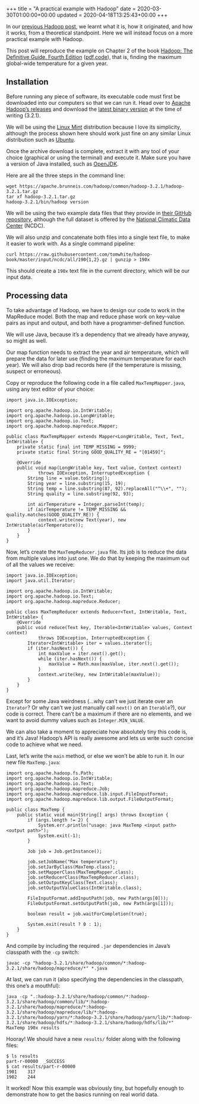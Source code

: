+++
title = "A practical example with Hadoop"
date = 2020-03-30T01:00:00+00:00
updated = 2020-04-18T13:25:43+00:00
+++

In our [previous Hadoop post](/blog/mdad/introduction-to-hadoop-and-its-mapreduce/), we learnt what it is, how it originated, and how it works, from a theoretical standpoint. Here we will instead focus on a more practical example with Hadoop.

This post will reproduce the example on Chapter 2 of the book [Hadoop: The Definitive Guide, Fourth Edition](http://www.hadoopbook.com/) ([pdf,](http://grut-computing.com/HadoopBook.pdf)[code](http://www.hadoopbook.com/code.html)), that is, finding the maximum global-wide temperature for a given year.

## Installation

Before running any piece of software, its executable code must first be downloaded into our computers so that we can run it. Head over to [Apache Hadoop’s releases](http://hadoop.apache.org/releases.html) and download the [latest binary version](https://www.apache.org/dyn/closer.cgi/hadoop/common/hadoop-3.2.1/hadoop-3.2.1.tar.gz) at the time of writing (3.2.1).

We will be using the [Linux Mint](https://linuxmint.com/) distribution because I love its simplicity, although the process shown here should work just fine on any similar Linux distribution such as [Ubuntu](https://ubuntu.com/).

Once the archive download is complete, extract it with any tool of your choice (graphical or using the terminal) and execute it. Make sure you have a version of Java installed, such as [OpenJDK](https://openjdk.java.net/).

Here are all the three steps in the command line:

```
wget https://apache.brunneis.com/hadoop/common/hadoop-3.2.1/hadoop-3.2.1.tar.gz
tar xf hadoop-3.2.1.tar.gz
hadoop-3.2.1/bin/hadoop version
```

We will be using the two example data files that they provide in [their GitHub repository](https://github.com/tomwhite/hadoop-book/tree/master/input/ncdc/all), although the full dataset is offered by the [National Climatic Data Center](https://www.ncdc.noaa.gov/) (NCDC).

We will also unzip and concatenate both files into a single text file, to make it easier to work with. As a single command pipeline:

```
curl https://raw.githubusercontent.com/tomwhite/hadoop-book/master/input/ncdc/all/190{1,2}.gz | gunzip > 190x
```

This should create a `190x` text file in the current directory, which will be our input data.

## Processing data

To take advantage of Hadoop, we have to design our code to work in the MapReduce model. Both the map and reduce phase work on key-value pairs as input and output, and both have a programmer-defined function.

We will use Java, because it’s a dependency that we already have anyway, so might as well.

Our map function needs to extract the year and air temperature, which will prepare the data for later use (finding the maximum temperature for each year). We will also drop bad records here (if the temperature is missing, suspect or erroneous).

Copy or reproduce the following code in a file called `MaxTempMapper.java`, using any text editor of your choice:

```
import java.io.IOException;

import org.apache.hadoop.io.IntWritable;
import org.apache.hadoop.io.LongWritable;
import org.apache.hadoop.io.Text;
import org.apache.hadoop.mapreduce.Mapper;

public class MaxTempMapper extends Mapper<LongWritable, Text, Text, IntWritable> {
    private static final int TEMP_MISSING = 9999;
    private static final String GOOD_QUALITY_RE = "[01459]";

    @Override
    public void map(LongWritable key, Text value, Context context)
            throws IOException, InterruptedException {
        String line = value.toString();
        String year = line.substring(15, 19);
        String temp = line.substring(87, 92).replaceAll("^\\+", "");
        String quality = line.substring(92, 93);

        int airTemperature = Integer.parseInt(temp);
        if (airTemperature != TEMP_MISSING && quality.matches(GOOD_QUALITY_RE)) {
            context.write(new Text(year), new IntWritable(airTemperature));
        }
    }
}
```

Now, let’s create the `MaxTempReducer.java` file. Its job is to reduce the data from multiple values into just one. We do that by keeping the maximum out of all the values we receive:

```
import java.io.IOException;
import java.util.Iterator;

import org.apache.hadoop.io.IntWritable;
import org.apache.hadoop.io.Text;
import org.apache.hadoop.mapreduce.Reducer;

public class MaxTempReducer extends Reducer<Text, IntWritable, Text, IntWritable> {
    @Override
    public void reduce(Text key, Iterable<IntWritable> values, Context context)
            throws IOException, InterruptedException {
        Iterator<IntWritable> iter = values.iterator();
        if (iter.hasNext()) {
            int maxValue = iter.next().get();
            while (iter.hasNext()) {
                maxValue = Math.max(maxValue, iter.next().get());
            }
            context.write(key, new IntWritable(maxValue));
        }
    }
}
```

Except for some Java weirdness (…why can’t we just iterate over an `Iterator`? Or why can’t we just manually call `next()` on an `Iterable`?), our code is correct. There can’t be a maximum if there are no elements, and we want to avoid dummy values such as `Integer.MIN_VALUE`.

We can also take a moment to appreciate how absolutely tiny this code is, and it’s Java! Hadoop’s API is really awesome and lets us write such concise code to achieve what we need.

Last, let’s write the `main` method, or else we won’t be able to run it. In our new file `MaxTemp.java`:

```
import org.apache.hadoop.fs.Path;
import org.apache.hadoop.io.IntWritable;
import org.apache.hadoop.io.Text;
import org.apache.hadoop.mapreduce.Job;
import org.apache.hadoop.mapreduce.lib.input.FileInputFormat;
import org.apache.hadoop.mapreduce.lib.output.FileOutputFormat;

public class MaxTemp {
    public static void main(String[] args) throws Exception {
        if (args.length != 2) {
            System.err.println("usage: java MaxTemp <input path> <output path>");
            System.exit(-1);
        }

        Job job = Job.getInstance();

        job.setJobName("Max temperature");
        job.setJarByClass(MaxTemp.class);
        job.setMapperClass(MaxTempMapper.class);
        job.setReducerClass(MaxTempReducer.class);
        job.setOutputKeyClass(Text.class);
        job.setOutputValueClass(IntWritable.class);

        FileInputFormat.addInputPath(job, new Path(args[0]));
        FileOutputFormat.setOutputPath(job, new Path(args[1]));

        boolean result = job.waitForCompletion(true);

        System.exit(result ? 0 : 1);
    }
}
```

And compile by including the required `.jar` dependencies in Java’s classpath with the `-cp` switch:

```
javac -cp "hadoop-3.2.1/share/hadoop/common/*:hadoop-3.2.1/share/hadoop/mapreduce/*" *.java
```

At last, we can run it (also specifying the dependencies in the classpath, this one’s a mouthful):

```
java -cp ".:hadoop-3.2.1/share/hadoop/common/*:hadoop-3.2.1/share/hadoop/common/lib/*:hadoop-3.2.1/share/hadoop/mapreduce/*:hadoop-3.2.1/share/hadoop/mapreduce/lib/*:hadoop-3.2.1/share/hadoop/yarn/*:hadoop-3.2.1/share/hadoop/yarn/lib/*:hadoop-3.2.1/share/hadoop/hdfs/*:hadoop-3.2.1/share/hadoop/hdfs/lib/*" MaxTemp 190x results
```

Hooray! We should have a new `results/` folder along with the following files:

```
$ ls results
part-r-00000  _SUCCESS
$ cat results/part-r-00000
1901	317
1902	244
```

It worked! Now this example was obviously tiny, but hopefully enough to demonstrate how to get the basics running on real world data.